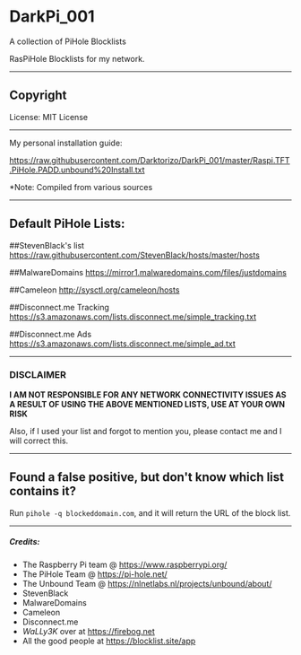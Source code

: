 # DarkPi_001
A collection of PiHole Blocklists

RasPiHole Blocklists for my network.

---

## Copyright

License: MIT License

---

My personal installation guide:

https://raw.githubusercontent.com/Darktorizo/DarkPi_001/master/Raspi.TFT.PiHole.PADD.unbound%20Install.txt

*Note: Compiled from various sources

---

## Default PiHole Lists:

##StevenBlack's list
https://raw.githubusercontent.com/StevenBlack/hosts/master/hosts

##MalwareDomains
https://mirror1.malwaredomains.com/files/justdomains

##Cameleon
http://sysctl.org/cameleon/hosts

##Disconnect.me Tracking
https://s3.amazonaws.com/lists.disconnect.me/simple_tracking.txt

##Disconnect.me Ads
https://s3.amazonaws.com/lists.disconnect.me/simple_ad.txt

---

### DISCLAIMER

**I AM NOT RESPONSIBLE FOR ANY NETWORK CONNECTIVITY ISSUES AS A RESULT OF USING THE ABOVE MENTIONED LISTS, USE AT YOUR OWN RISK**

Also, if I used your list and forgot to mention you, please contact me and I will correct this.

---

## Found a false positive, but don't know which list contains it?

Run `pihole -q blockeddomain.com`, and it will return the URL of the block list.

---

##### Credits:

- The Raspberry Pi team @ https://www.raspberrypi.org/
- The PiHole Team @ https://pi-hole.net/
- The Unbound Team @ https://nlnetlabs.nl/projects/unbound/about/
- StevenBlack
- MalwareDomains
- Cameleon
- Disconnect.me
- *WaLLy3K* over at https://firebog.net
- All the good people at https://blocklist.site/app
